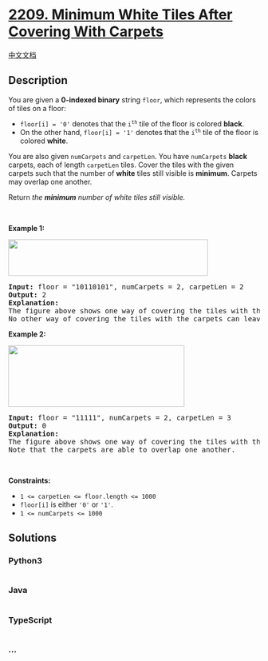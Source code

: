 # [2209. Minimum White Tiles After Covering With Carpets](https://leetcode.com/problems/minimum-white-tiles-after-covering-with-carpets)

[中文文档](/solution/2200-2299/2209.Minimum%20White%20Tiles%20After%20Covering%20With%20Carpets/README.md)

## Description

<p>You are given a <strong>0-indexed binary</strong> string <code>floor</code>, which represents the colors of tiles on a floor:</p>

<ul>
	<li><code>floor[i] = &#39;0&#39;</code> denotes that the <code>i<sup>th</sup></code> tile of the floor is colored <strong>black</strong>.</li>
	<li>On the other hand, <code>floor[i] = &#39;1&#39;</code> denotes that the <code>i<sup>th</sup></code> tile of the floor is colored <strong>white</strong>.</li>
</ul>

<p>You are also given <code>numCarpets</code> and <code>carpetLen</code>. You have <code>numCarpets</code> <strong>black</strong> carpets, each of length <code>carpetLen</code> tiles. Cover the tiles with the given carpets such that the number of <strong>white</strong> tiles still visible is <strong>minimum</strong>. Carpets may overlap one another.</p>

<p>Return <em>the <strong>minimum</strong> number of white tiles still visible.</em></p>

<p>&nbsp;</p>
<p><strong>Example 1:</strong></p>
<img alt="" src="https://fastly.jsdelivr.net/gh/doocs/leetcode@main/solution/2200-2299/2209.Minimum%20White%20Tiles%20After%20Covering%20With%20Carpets/images/ex1-1.png" style="width: 400px; height: 73px;" />
<pre>
<strong>Input:</strong> floor = &quot;10110101&quot;, numCarpets = 2, carpetLen = 2
<strong>Output:</strong> 2
<strong>Explanation:</strong> 
The figure above shows one way of covering the tiles with the carpets such that only 2 white tiles are visible.
No other way of covering the tiles with the carpets can leave less than 2 white tiles visible.
</pre>

<p><strong>Example 2:</strong></p>
<img alt="" src="https://fastly.jsdelivr.net/gh/doocs/leetcode@main/solution/2200-2299/2209.Minimum%20White%20Tiles%20After%20Covering%20With%20Carpets/images/ex2.png" style="width: 353px; height: 123px;" />
<pre>
<strong>Input:</strong> floor = &quot;11111&quot;, numCarpets = 2, carpetLen = 3
<strong>Output:</strong> 0
<strong>Explanation:</strong> 
The figure above shows one way of covering the tiles with the carpets such that no white tiles are visible.
Note that the carpets are able to overlap one another.
</pre>

<p>&nbsp;</p>
<p><strong>Constraints:</strong></p>

<ul>
	<li><code>1 &lt;= carpetLen &lt;= floor.length &lt;= 1000</code></li>
	<li><code>floor[i]</code> is either <code>&#39;0&#39;</code> or <code>&#39;1&#39;</code>.</li>
	<li><code>1 &lt;= numCarpets &lt;= 1000</code></li>
</ul>

## Solutions

<!-- tabs:start -->

### **Python3**

```python

```

### **Java**

```java

```

### **TypeScript**

```ts

```

### **...**

```

```

<!-- tabs:end -->
